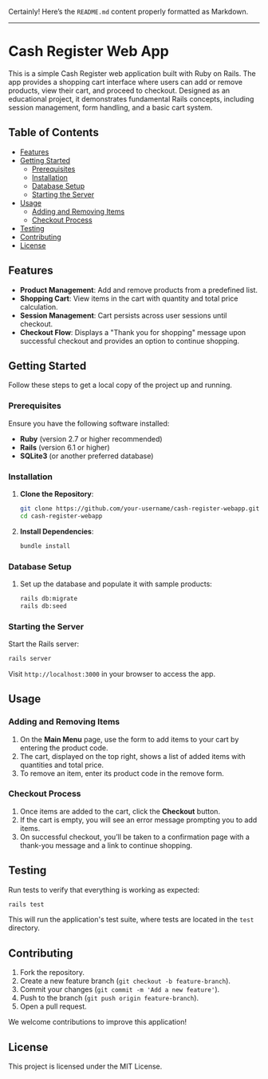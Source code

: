 Certainly! Here’s the `README.md` content properly formatted as Markdown.

---

# Cash Register Web App

This is a simple Cash Register web application built with Ruby on Rails. The app provides a shopping cart interface where users can add or remove products, view their cart, and proceed to checkout. Designed as an educational project, it demonstrates fundamental Rails concepts, including session management, form handling, and a basic cart system.

## Table of Contents

- [Features](#features)
- [Getting Started](#getting-started)
  - [Prerequisites](#prerequisites)
  - [Installation](#installation)
  - [Database Setup](#database-setup)
  - [Starting the Server](#starting-the-server)
- [Usage](#usage)
  - [Adding and Removing Items](#adding-and-removing-items)
  - [Checkout Process](#checkout-process)
- [Testing](#testing)
- [Contributing](#contributing)
- [License](#license)

## Features

- **Product Management**: Add and remove products from a predefined list.
- **Shopping Cart**: View items in the cart with quantity and total price calculation.
- **Session Management**: Cart persists across user sessions until checkout.
- **Checkout Flow**: Displays a "Thank you for shopping" message upon successful checkout and provides an option to continue shopping.

## Getting Started

Follow these steps to get a local copy of the project up and running.

### Prerequisites

Ensure you have the following software installed:

- **Ruby** (version 2.7 or higher recommended)
- **Rails** (version 6.1 or higher)
- **SQLite3** (or another preferred database)

### Installation

1. **Clone the Repository**:
   ```bash
   git clone https://github.com/your-username/cash-register-webapp.git
   cd cash-register-webapp
   ```

2. **Install Dependencies**:
   ```bash
   bundle install
   ```

### Database Setup

1. Set up the database and populate it with sample products:
   ```bash
   rails db:migrate
   rails db:seed
   ```

### Starting the Server

Start the Rails server:

```bash
rails server
```

Visit `http://localhost:3000` in your browser to access the app.

## Usage

### Adding and Removing Items

1. On the **Main Menu** page, use the form to add items to your cart by entering the product code.
2. The cart, displayed on the top right, shows a list of added items with quantities and total price.
3. To remove an item, enter its product code in the remove form.

### Checkout Process

1. Once items are added to the cart, click the **Checkout** button.
2. If the cart is empty, you will see an error message prompting you to add items.
3. On successful checkout, you’ll be taken to a confirmation page with a thank-you message and a link to continue shopping.

## Testing

Run tests to verify that everything is working as expected:

```bash
rails test
```

This will run the application's test suite, where tests are located in the `test` directory.

## Contributing

1. Fork the repository.
2. Create a new feature branch (`git checkout -b feature-branch`).
3. Commit your changes (`git commit -m 'Add a new feature'`).
4. Push to the branch (`git push origin feature-branch`).
5. Open a pull request.

We welcome contributions to improve this application!

## License

This project is licensed under the MIT License.
